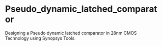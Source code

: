 # Pseudo_dynamic_latched_comparator
Designing a Pseudo dynamic latched comparator in 28nm CMOS Technology using Synopsys Tools.
